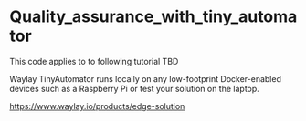 # Quality_assurance_with_tiny_automator


This code applies to to following tutorial TBD

Waylay TinyAutomator runs locally on any low-footprint Docker-enabled devices such as a Raspberry Pi or test your solution on the laptop.

https://www.waylay.io/products/edge-solution
